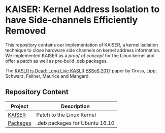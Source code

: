 # KAISER: Kernel Address Isolation to have Side-channels Efficiently Removed

This repository contains our implementation of KAISER, a kernel isolation technique to close hardware side channels on kernel address information.
We implemented KAISER as a _proof of concept_ for the Linux kernel and offer a patch as well as pre-build .deb packages.

The [KASLR is Dead: Long Live KASLR](#) [ESSoS 2017](https://distrinet.cs.kuleuven.be/events/essos/2017) paper by Gruss, Lipp, Schwarz, Fellner, Maurice and Mangard.

## Repository Content

| Project  | Description |
| -------- | ------------- |
| [KAISER](KAISER) | Patch to the Linux Kernel |
| [Packages](dist) | .deb packages for Ubuntu 16.10 |
